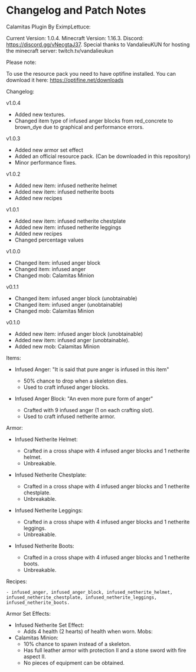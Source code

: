 # Changelog and Patch Notes
Calamitas Plugin By EximpLettuce:

Current Version: 1.0.4.
Minecraft Version: 1.16.3.
Discord: https://discord.gg/vNecgtaJ37.
Special thanks to VandalieuKUN for hosting the minecraft server: twitch.tv/vandalieukun


Please note:

To use the resource pack you need to have optifine installed. You can download it here: https://optifine.net/downloads


Changelog:

v1.0.4
- Added new textures.
- Changed item type of infused anger blocks from red_concrete to brown_dye due to graphical and performance errors.

v1.0.3
- Added new armor set effect
- Added an official resource pack. (Can be downloaded in this repository)
- Minor performance fixes.

v1.0.2
- Added new item: infused netherite helmet
- Added new item: infused netherite boots
- Added new recipes

v1.0.1
- Added new item: infused netherite chestplate
- Added new item: infused netherite leggings
- Added new recipes
- Changed percentage values

v1.0.0
- Changed item: infused anger block
- Changed item: infused anger
- Changed mob: Calamitas Minion

v0.1.1
- Changed item: infused anger block (unobtainable)
- Changed item:  infused anger (unobtainable)
- Changed mob: Calamitas Minion


v0.1.0
- Added new item: infused anger block (unobtainable)
- Added new item: infused anger (unobtainable).
- Added new mob: Calamitas Minion


Items:

- Infused Anger:
	"It is said that pure anger is infused in this item"
	- 50% chance to drop when a skeleton dies.
	- Used to craft infused anger blocks.

- Infused Anger Block:
	"An even more pure form of anger"
	- Crafted with 9 infused anger (1 on each crafting slot).
	- Used to craft infused netherite armor.

Armor:

- Infused Netherite Helmet:
	- Crafted in a cross shape with 4 infused anger blocks and 1 netherite helmet.
	- Unbreakable.
	
- Infused Netherite Chestplate:
	- Crafted in a cross shape with 4 infused anger blocks and 1 netherite chestplate.
	- Unbreakable.

- Infused Netherite Leggings:
	- Crafted in a cross shape with 4 infused anger blocks and 1 netherite leggings.
	- Unbreakable.

- Infused Netherite Boots:
	- Crafted in a cross shape with 4 infused anger blocks and 1 netherite boots.
	- Unbreakable.

Recipes:

	- infused_anger, infused_anger_block, infused_netherite_helmet, infused_netherite_chestplate, infused_netherite_leggings, infused_netherite_boots.

Armor Set Effects:

- Infused Netherite Set Effect:
	- Adds 4 health (2 hearts) of health when worn.
Mobs:
 - Calamitas Minion:
 	- 10% chance to spawn instead of a skeleton.
  	- Has full leather armor with protection II and a stone sword with fire aspect II.
  	- No pieces of equipment can be obtained.
